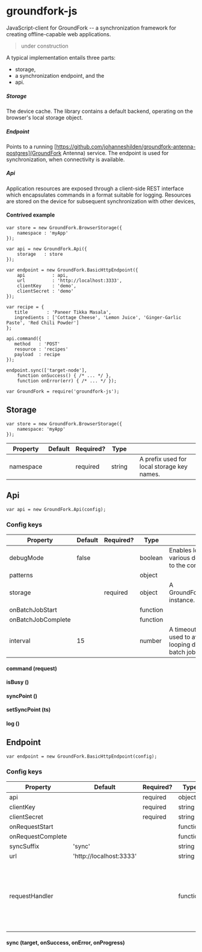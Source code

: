 # groundfork-js

JavaScript-client for GroundFork -- a synchronization framework for creating offline-capable web applications.

> under construction

A typical implementation entails three parts:

* storage,
* a synchronization endpoint, and the
* api.

##### Storage

The device cache. The library contains a default backend, operating on the browser's local storage object. 

##### Endpoint

Points to a running [https://github.com/johanneshilden/groundfork-antenna-postgres](GroundFork Antenna) service. The endpoint is used for synchronization, when connectivity is available. 

##### Api

Application resources are exposed through a client-side REST interface which encapsulates commands in a format suitable for logging. Resources are stored on the device for subsequent synchronization with other devices, 

#### Contrived example

```
var store = new GroundFork.BrowserStorage({
    namespace : 'myApp'
});

var api = new GroundFork.Api({
    storage   : store
});

var endpoint = new GroundFork.BasicHttpEndpoint({
    api          : api,
    url          : 'http://localhost:3333',
    clientKey    : 'demo',
    clientSecret : 'demo'
});

var recipe = {
   title       : 'Paneer Tikka Masala',
   ingredients : ['Cottage Cheese', 'Lemon Juice', 'Ginger-Garlic Paste', 'Red Chili Powder']
};

api.command({
   method   : 'POST'
   resource : 'recipes'
   payload  : recipe
});

endpoint.sync(['target-node'], 
    function onSuccess() { /* ... */ }, 
    function onError(err) { /* ... */ });

```

```
var GroundFork = require('groundfork-js');
```

## Storage

```
var store = new GroundFork.BrowserStorage({
    namespace: 'myApp'
});
```

| Property            | Default   | Required? | Type      |   |   |
|---------------------|-----------|-----------|-----------|---|---|
| namespace           |           | required  | string    |   | A prefix used for local storage key names. |

## Api

```
var api = new GroundFork.Api(config);
```

### Config keys

| Property            | Default   | Required? | Type     |   |
|---------------------|-----------|-----------|----------|---|
| debugMode           | false     |           | boolean  | Enables logging of various debug data to the console. |
| patterns            |           |           | object   |   |
| storage             |           | required  | object   | A GroundFork.Storage instance. |
| onBatchJobStart     |           |           | function |   |
| onBatchJobComplete  |           |           | function |   |
| interval            | 15        |           | number   | A timeout interval used to avoid busy looping during sync batch jobs. |

#### command (request)

#### isBusy ()

#### syncPoint ()

#### setSyncPoint (ts)

#### log ()

## Endpoint

```
var endpoint = new GroundFork.BasicHttpEndpoint(config);
```

### Config keys

| Property            | Default                 | Required? | Type      |   |
|---------------------|-------------------------|-----------|-----------|---|
| api                 |                         | required  | object    |   |
| clientKey           |                         | required  | string    |   |
| clientSecret        |                         | required  | string    |   |
| onRequestStart      |                         |           | function  |   |
| onRequestComplete   |                         |           | function  |   |
| syncSuffix          | 'sync'                  |           | string    |   |
| url                 | 'http://localhost:3333' |           | string    |   |
| requestHandler      |                         |           | function  | Default is to use jQuery's $.ajax api. Note that for node implementations, a different request handler must be provided. | 

#### sync (target, onSuccess, onError, onProgress)

